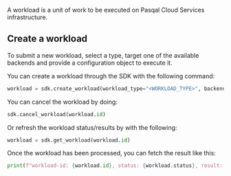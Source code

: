 A workload is a unit of work to be executed on Pasqal Cloud Services infrastructure.

## Create a workload

To submit a new workload, select a type, target one of the available
backends and provide a configuration object to execute it.

You can create a workload through the SDK with the following command:

```python
workload = sdk.create_workload(workload_type="<WORKLOAD_TYPE>", backend="<BACKEND>", config={"config_param_1": "value"})
```

You can cancel the workload by doing:

```python
sdk.cancel_workload(workload.id)
```

Or refresh the workload status/results by with the following:

```python
workload = sdk.get_workload(workload.id)
```

Once the workload has been processed, you can fetch the result like this:

```python
print(f"workload-id: {workload.id}, status: {workload.status}, result: {workload.result}")
```
